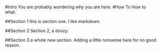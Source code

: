 #Intro
You are probably wondering why you are here.
#How To
How to what.

##Section 1
this is section one. I like markdown.

##Section 2
Section 2, a doozy.

##Section 3
a whole new section.
Adding a little nonsense here for no good reason.
